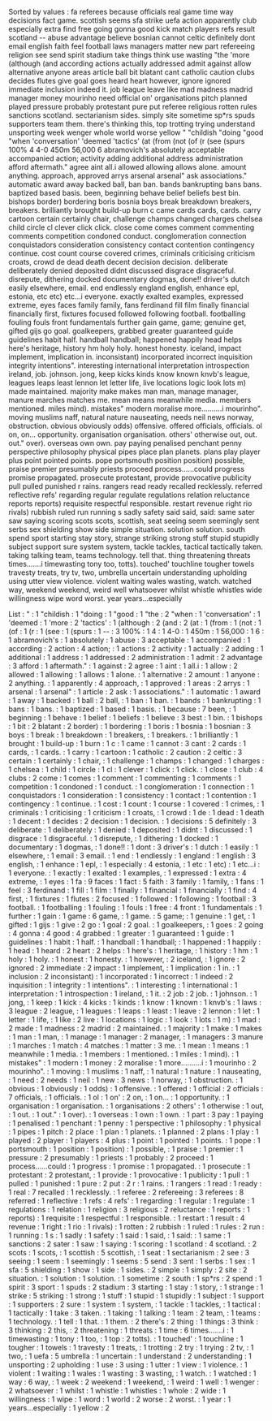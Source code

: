 Sorted by values :
fa referees because officials real game time way decisions fact game. scottish seems sfa strike uefa action apparently club especially extra find free going gonna good kick match players refs result scotland -- abuse advantage believe bosnian cannot celtic definitely dont email english faith feel football laws managers matter new part refereeing religion see send spirit stadium take things think use wasting "the 'more (although (and according actions actually addressed admit against allow alternative anyone areas article ball bit blatant cant catholic caution clubs decides flutes give goal goes heard heart however, ignore ignored immediate inclusion indeed it. job league leave like mad madness madrid manager money mourinho need official on' organisations pitch planned played pressure probably protestant pure put referee religious rotten rules sanctions scotland. sectarianism sides. simply site sometime sp*rs spuds supporters team them. there's thinking this, top trotting trying understand unsporting week wenger whole world worse yellow " "childish "doing "good "when 'conversation' 'deemed 'tactics' (at (from (not (of (r (see (spurs 100% 4 4-0 450m 56,000 6 abramovich's absolutely acceptable accompanied action; activity adding additional address administration afford aftermath." agree aint all.i allowed allowing allows alone. amount anything. approach, approved arrys arsenal arsenal" ask associations." automatic award away backed ball, ban ban. bands bankrupting bans bans. baptized based basis. been, beginning behave belief beliefs best bin. bishops border) bordering boris bosnia boys break breakdown breakers, breakers. brilliantly brought build-up burn c came cards cards, cards. carry cartoon certain certainly chair, challenge champs changed charges chelsea child circle cl clever click click. close come comes comment commenting comments competition condoned conduct. conglomeration connection conquistadors consideration consistency contact contention contingency continue. cost count course covered crimes, criminals criticising criticism croats, crowd de dead death decent decision decision. deliberate deliberately denied deposited didnt discussed disgrace disgraceful. disrepute, dithering docked documentary dogmas, done!! driver's dutch easily elsewhere, email. end endlessly england english, enhance epl, estonia, etc etc) etc...i everyone. exactly exalted examples, expressed extreme, eyes faces family family, fans ferdinand fill film finally financial financially first, fixtures focused followed following football. footballing fouling fouls front fundamentals further gain game, game; genuine get, gifted gijs go goal. goalkeepers, grabbed greater guaranteed guide guidelines habit half. handball handball; happened happily head helps here's heritage, history hm holy holy. honest honesty. iceland, impact implement, implication in. inconsistant) incorporated incorrect inquisition integrity intentions". interesting international interpretation introspection ireland, job. johnson. jong, keep kicks kinds know known knvb's league, leagues leaps least lennon let letter life, live locations logic look lots m) made maintained. majority make makes man man, manage manager, manure marches matches me. mean means meanwhile media. members mentioned. miles mind). mistakes" modern moralise more..........i mourinho". moving muslims naff, natural nature nauseating, needs neil news norway, obstruction. obvious obviously odds) offensive. offered officials, officials. ol on, on... opportunity. organisation organisation. others' otherwise out, out. out." over). overseas own own. pay paying penalised penchant penny perspective philosophy physical pipes place plan planets. plans play player plus point pointed points. pope portsmouth position position) possible, praise premier presumably priests proceed process......could progress promise propagated. prosecute protestant, provide provocative publicity pull pulled punished r rains. rangers read ready recalled recklessly. referred reflective refs' regarding regular regulate regulations relation reluctance reports reports) requisite respectful responsible. restart revenue right rio rivals) rubbish ruled run running s sadly safety said said, said: same sater saw saying scoring scots scots, scottish, seat seeing seem seemingly sent serbs sex shielding show side simple situation. solution solution. south spend sport starting stay story, strange striking strong stuff stupid stupidly subject support sure system system, tackle tackles, tactical tactically taken. taking talking team, teams technology. tell that. thing threatening threats times.......i timewasting tony too, totts). touched' touchline tougher towels travesty treats, try tv, two, umbrella uncertain understanding upholding using utter view violence. violent waiting wales wasting, watch. watched way, weekend weekend, weird well whatsoever whilst whistle whistles wide willingness wipe word worst. year years...especially 

List :
" : 1
"childish : 1
"doing : 1
"good : 1
"the : 2
"when : 1
'conversation' : 1
'deemed : 1
'more : 2
'tactics' : 1
(although : 2
(and : 2
(at : 1
(from : 1
(not : 1
(of : 1
(r : 1
(see : 1
(spurs : 1
-- : 3
100% : 1
4 : 1
4-0 : 1
450m : 1
56,000 : 1
6 : 1
abramovich's : 1
absolutely : 1
abuse : 3
acceptable : 1
accompanied : 1
according : 2
action : 4
action; : 1
actions : 2
activity : 1
actually : 2
adding : 1
additional : 1
address : 1
addressed : 2
administration : 1
admit : 2
advantage : 3
afford : 1
aftermath." : 1
against : 2
agree : 1
aint : 1
all.i : 1
allow : 2
allowed : 1
allowing : 1
allows : 1
alone. : 1
alternative : 2
amount : 1
anyone : 2
anything. : 1
apparently : 4
approach, : 1
approved : 1
areas : 2
arrys : 1
arsenal : 1
arsenal" : 1
article : 2
ask : 1
associations." : 1
automatic : 1
award : 1
away : 1
backed : 1
ball : 2
ball, : 1
ban : 1
ban. : 1
bands : 1
bankrupting : 1
bans : 1
bans. : 1
baptized : 1
based : 1
basis. : 1
because : 7
been, : 1
beginning : 1
behave : 1
belief : 1
beliefs : 1
believe : 3
best : 1
bin. : 1
bishops : 1
bit : 2
blatant : 2
border) : 1
bordering : 1
boris : 1
bosnia : 1
bosnian : 3
boys : 1
break : 1
breakdown : 1
breakers, : 1
breakers. : 1
brilliantly : 1
brought : 1
build-up : 1
burn : 1
c : 1
came : 1
cannot : 3
cant : 2
cards : 1
cards, : 1
cards. : 1
carry : 1
cartoon : 1
catholic : 2
caution : 2
celtic : 3
certain : 1
certainly : 1
chair, : 1
challenge : 1
champs : 1
changed : 1
charges : 1
chelsea : 1
child : 1
circle : 1
cl : 1
clever : 1
click : 1
click. : 1
close : 1
club : 4
clubs : 2
come : 1
comes : 1
comment : 1
commenting : 1
comments : 1
competition : 1
condoned : 1
conduct. : 1
conglomeration : 1
connection : 1
conquistadors : 1
consideration : 1
consistency : 1
contact : 1
contention : 1
contingency : 1
continue. : 1
cost : 1
count : 1
course : 1
covered : 1
crimes, : 1
criminals : 1
criticising : 1
criticism : 1
croats, : 1
crowd : 1
de : 1
dead : 1
death : 1
decent : 1
decides : 2
decision : 1
decision. : 1
decisions : 5
definitely : 3
deliberate : 1
deliberately : 1
denied : 1
deposited : 1
didnt : 1
discussed : 1
disgrace : 1
disgraceful. : 1
disrepute, : 1
dithering : 1
docked : 1
documentary : 1
dogmas, : 1
done!! : 1
dont : 3
driver's : 1
dutch : 1
easily : 1
elsewhere, : 1
email : 3
email. : 1
end : 1
endlessly : 1
england : 1
english : 3
english, : 1
enhance : 1
epl, : 1
especially : 4
estonia, : 1
etc : 1
etc) : 1
etc...i : 1
everyone. : 1
exactly : 1
exalted : 1
examples, : 1
expressed : 1
extra : 4
extreme, : 1
eyes : 1
fa : 9
faces : 1
fact : 5
faith : 3
family : 1
family, : 1
fans : 1
feel : 3
ferdinand : 1
fill : 1
film : 1
finally : 1
financial : 1
financially : 1
find : 4
first, : 1
fixtures : 1
flutes : 2
focused : 1
followed : 1
following : 1
football : 3
football. : 1
footballing : 1
fouling : 1
fouls : 1
free : 4
front : 1
fundamentals : 1
further : 1
gain : 1
game : 6
game, : 1
game. : 5
game; : 1
genuine : 1
get, : 1
gifted : 1
gijs : 1
give : 2
go : 1
goal : 2
goal. : 1
goalkeepers, : 1
goes : 2
going : 4
gonna : 4
good : 4
grabbed : 1
greater : 1
guaranteed : 1
guide : 1
guidelines : 1
habit : 1
half. : 1
handball : 1
handball; : 1
happened : 1
happily : 1
head : 1
heard : 2
heart : 2
helps : 1
here's : 1
heritage, : 1
history : 1
hm : 1
holy : 1
holy. : 1
honest : 1
honesty. : 1
however, : 2
iceland, : 1
ignore : 2
ignored : 2
immediate : 2
impact : 1
implement, : 1
implication : 1
in. : 1
inclusion : 2
inconsistant) : 1
incorporated : 1
incorrect : 1
indeed : 2
inquisition : 1
integrity : 1
intentions". : 1
interesting : 1
international : 1
interpretation : 1
introspection : 1
ireland, : 1
it. : 2
job : 2
job. : 1
johnson. : 1
jong, : 1
keep : 1
kick : 4
kicks : 1
kinds : 1
know : 1
known : 1
knvb's : 1
laws : 3
league : 2
league, : 1
leagues : 1
leaps : 1
least : 1
leave : 2
lennon : 1
let : 1
letter : 1
life, : 1
like : 2
live : 1
locations : 1
logic : 1
look : 1
lots : 1
m) : 1
mad : 2
made : 1
madness : 2
madrid : 2
maintained. : 1
majority : 1
make : 1
makes : 1
man : 1
man, : 1
manage : 1
manager : 2
manager, : 1
managers : 3
manure : 1
marches : 1
match : 4
matches : 1
matter : 3
me. : 1
mean : 1
means : 1
meanwhile : 1
media. : 1
members : 1
mentioned. : 1
miles : 1
mind). : 1
mistakes" : 1
modern : 1
money : 2
moralise : 1
more..........i : 1
mourinho : 2
mourinho". : 1
moving : 1
muslims : 1
naff, : 1
natural : 1
nature : 1
nauseating, : 1
need : 2
needs : 1
neil : 1
new : 3
news : 1
norway, : 1
obstruction. : 1
obvious : 1
obviously : 1
odds) : 1
offensive. : 1
offered : 1
official : 2
officials : 7
officials, : 1
officials. : 1
ol : 1
on' : 2
on, : 1
on... : 1
opportunity. : 1
organisation : 1
organisation. : 1
organisations : 2
others' : 1
otherwise : 1
out, : 1
out. : 1
out." : 1
over). : 1
overseas : 1
own : 1
own. : 1
part : 3
pay : 1
paying : 1
penalised : 1
penchant : 1
penny : 1
perspective : 1
philosophy : 1
physical : 1
pipes : 1
pitch : 2
place : 1
plan : 1
planets. : 1
planned : 2
plans : 1
play : 1
played : 2
player : 1
players : 4
plus : 1
point : 1
pointed : 1
points. : 1
pope : 1
portsmouth : 1
position : 1
position) : 1
possible, : 1
praise : 1
premier : 1
pressure : 2
presumably : 1
priests : 1
probably : 2
proceed : 1
process......could : 1
progress : 1
promise : 1
propagated. : 1
prosecute : 1
protestant : 2
protestant, : 1
provide : 1
provocative : 1
publicity : 1
pull : 1
pulled : 1
punished : 1
pure : 2
put : 2
r : 1
rains. : 1
rangers : 1
read : 1
ready : 1
real : 7
recalled : 1
recklessly. : 1
referee : 2
refereeing : 3
referees : 8
referred : 1
reflective : 1
refs : 4
refs' : 1
regarding : 1
regular : 1
regulate : 1
regulations : 1
relation : 1
religion : 3
religious : 2
reluctance : 1
reports : 1
reports) : 1
requisite : 1
respectful : 1
responsible. : 1
restart : 1
result : 4
revenue : 1
right : 1
rio : 1
rivals) : 1
rotten : 2
rubbish : 1
ruled : 1
rules : 2
run : 1
running : 1
s : 1
sadly : 1
safety : 1
said : 1
said, : 1
said: : 1
same : 1
sanctions : 2
sater : 1
saw : 1
saying : 1
scoring : 1
scotland : 4
scotland. : 2
scots : 1
scots, : 1
scottish : 5
scottish, : 1
seat : 1
sectarianism : 2
see : 3
seeing : 1
seem : 1
seemingly : 1
seems : 5
send : 3
sent : 1
serbs : 1
sex : 1
sfa : 5
shielding : 1
show : 1
side : 1
sides. : 2
simple : 1
simply : 2
site : 2
situation. : 1
solution : 1
solution. : 1
sometime : 2
south : 1
sp*rs : 2
spend : 1
spirit : 3
sport : 1
spuds : 2
stadium : 3
starting : 1
stay : 1
story, : 1
strange : 1
strike : 5
striking : 1
strong : 1
stuff : 1
stupid : 1
stupidly : 1
subject : 1
support : 1
supporters : 2
sure : 1
system : 1
system, : 1
tackle : 1
tackles, : 1
tactical : 1
tactically : 1
take : 3
taken. : 1
taking : 1
talking : 1
team : 2
team, : 1
teams : 1
technology. : 1
tell : 1
that. : 1
them. : 2
there's : 2
thing : 1
things : 3
think : 3
thinking : 2
this, : 2
threatening : 1
threats : 1
time : 6
times.......i : 1
timewasting : 1
tony : 1
too, : 1
top : 2
totts). : 1
touched' : 1
touchline : 1
tougher : 1
towels : 1
travesty : 1
treats, : 1
trotting : 2
try : 1
trying : 2
tv, : 1
two, : 1
uefa : 5
umbrella : 1
uncertain : 1
understand : 2
understanding : 1
unsporting : 2
upholding : 1
use : 3
using : 1
utter : 1
view : 1
violence. : 1
violent : 1
waiting : 1
wales : 1
wasting : 3
wasting, : 1
watch. : 1
watched : 1
way : 6
way, : 1
week : 2
weekend : 1
weekend, : 1
weird : 1
well : 1
wenger : 2
whatsoever : 1
whilst : 1
whistle : 1
whistles : 1
whole : 2
wide : 1
willingness : 1
wipe : 1
word : 1
world : 2
worse : 2
worst. : 1
year : 1
years...especially : 1
yellow : 2
